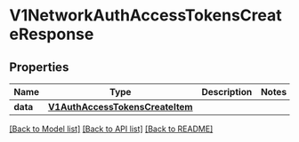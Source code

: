 # V1NetworkAuthAccessTokensCreateResponse

## Properties
Name | Type | Description | Notes
------------ | ------------- | ------------- | -------------
**data** | [**V1AuthAccessTokensCreateItem**](V1AuthAccessTokensCreateItem.md) |  | 

[[Back to Model list]](../README.md#documentation-for-models) [[Back to API list]](../README.md#documentation-for-api-endpoints) [[Back to README]](../README.md)

